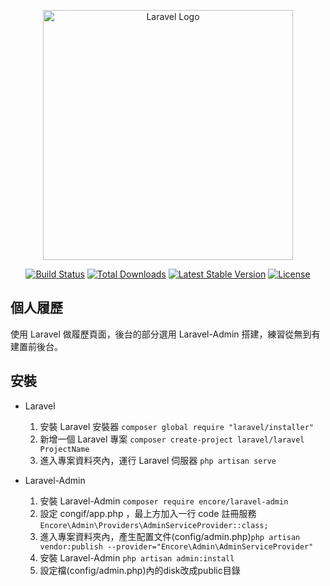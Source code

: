 <p align="center"><a href="https://laravel.com" target="_blank"><img src="https://raw.githubusercontent.com/laravel/art/master/logo-lockup/5%20SVG/2%20CMYK/1%20Full%20Color/laravel-logolockup-cmyk-red.svg" width="400" alt="Laravel Logo"></a></p>

<p align="center">
<a href="https://github.com/laravel/framework/actions"><img src="https://github.com/laravel/framework/workflows/tests/badge.svg" alt="Build Status"></a>
<a href="https://packagist.org/packages/laravel/framework"><img src="https://img.shields.io/packagist/dt/laravel/framework" alt="Total Downloads"></a>
<a href="https://packagist.org/packages/laravel/framework"><img src="https://img.shields.io/packagist/v/laravel/framework" alt="Latest Stable Version"></a>
<a href="https://packagist.org/packages/laravel/framework"><img src="https://img.shields.io/packagist/l/laravel/framework" alt="License"></a>
</p>

## 個人履歷

使用 Laravel 做履歷頁面，後台的部分選用 Laravel-Admin 搭建，練習從無到有建置前後台。

## 安裝

- Laravel
    1. 安裝 Laravel 安裝器 ```composer global require "laravel/installer"```
    2. 新增一個 Laravel 專案 ```composer create-project laravel/laravel ProjectName```
    3. 進入專案資料夾內，運行 Laravel 伺服器 ```php artisan serve```

- Laravel-Admin
    1. 安裝 Laravel-Admin ```composer require encore/laravel-admin```
    2. 設定 congif/app.php ，最上方加入一行 code 註冊服務
    ```Encore\Admin\Providers\AdminServiceProvider::class;```
    3. 進入專案資料夾內，產生配置文件(config/admin.php)```php artisan vendor:publish --provider="Encore\Admin\AdminServiceProvider"```
    4. 安裝 Laravel-Admin ```php artisan admin:install```
    5. 設定檔(config/admin.php)內的disk改成public目錄
